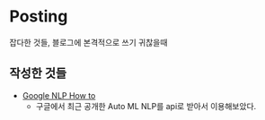 # Posting
잡다한 것들, 블로그에 본격적으로 쓰기 귀찮을때

## 작성한 것들
- <a href='https://github.com/ElApseR/Posting/blob/master/Google%20NLP%20How%20to.ipynb'>Google NLP How to</a>
  - 구글에서 최근 공개한 Auto ML NLP를 api로 받아서 이용해보았다. 
